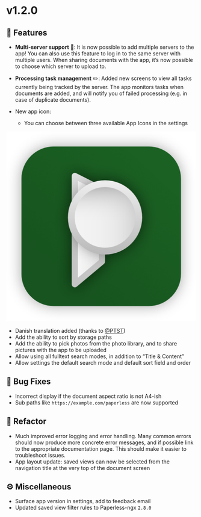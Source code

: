 # v1.2.0

## 🚀 Features

- **Multi-server support** 🎉: It is now possible to add multiple servers to the app! You can also use
  this feature to log in to the same server with multiple users. When sharing documents with the app, it’s now possible to choose which server to upload to.
- **Processing task management** ✏️: Added new screens to view all tasks currently being tracked by the server. The app monitors tasks when documents are added, and will notify you of failed processing (e.g. in case of duplicate documents).

- New app icon:
    - You can choose between three available App Icons in the settings

![New app icon](../assets/logo_round.png)


- Danish translation added (thanks to [@PTST](https://github.com/PTST))
- Add the ability to sort by storage paths
- Add the ability to pick photos from the photo library, and to share pictures with the app to be uploaded
- Allow using all fulltext search modes, in addition to “Title & Content”
- Allow settings the default search mode and default sort field and order

## 🐛 Bug Fixes
- Incorrect display if the document aspect ratio is not A4-ish
- Sub paths like `https://example.com/paperless` are now supported

## 🚜 Refactor
- Much improved error logging and error handling. Many common errors should now
  produce more concrete error messages, and if possible link to the appropriate
  documentation page. This should make it easier to troubleshoot issues.
- App layout update: saved views can now be selected from the navigation title at the very top of the document screen

## ⚙️ Miscellaneous
- Surface app version in settings, add to feedback email
- Updated saved view filter rules to Paperless-ngx `2.8.0`
